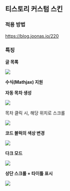## 티스토리 커스텀 스킨

### 적용 방법

https://blog.joonas.io/220

### 특징

**글 목록**

![](https://img1.daumcdn.net/thumb/R1280x0/?scode=mtistory2&fname=https%3A%2F%2Fblog.kakaocdn.net%2Fdn%2FVJQa8%2FbtrvQgyJ5NT%2FLvMCvvLASnm1QRYKbnyLBK%2Fimg.jpg)

**수식(Mathjax) 지원**

**자동 목차 생성**

![](https://blog.kakaocdn.net/dn/cMTbmK/btrvVAbFh6c/IuPfqZeIaZUK4Aj8ieUzFk/img.gif)

목차 클릭 시, 해당 위치로 스크롤

![](https://blog.kakaocdn.net/dn/b6fHQZ/btrvPK6SfTH/HNcGkLbmrn47lvaBMl3wIK/img.gif)

**코드 블럭의 색상 변경**

![](https://img1.daumcdn.net/thumb/R1280x0/?scode=mtistory2&fname=https%3A%2F%2Fblog.kakaocdn.net%2Fdn%2Fb3oeEo%2FbtrXyi9I04C%2Fj9yVvzTYvENeuYQWrHURI0%2Fimg.png)

**다크 모드**

![](https://blog.kakaocdn.net/dn/GAOan/btsiwjNNGOt/LHIxqEuA62tggNV0kGMmCk/img.gif)

**상단 스크롤 + 타이틀 표시**

![](docs/tistory-skin-progress.gif)
